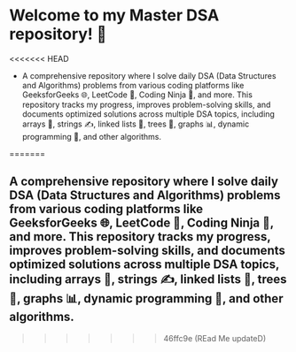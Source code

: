 # Welcome to my Master DSA repository! 🚀
<<<<<<< HEAD
- A comprehensive repository where I solve daily DSA (Data Structures and Algorithms) problems from various coding platforms like GeeksforGeeks 🌐, LeetCode 📘, Coding Ninja 🥷, and more. This repository tracks my progress, improves problem-solving skills, and documents optimized solutions across multiple DSA topics, including arrays 🔢, strings ✍️, linked lists 🔗, trees 🌳, graphs 📊, dynamic programming 🎯, and other algorithms.

=======

## A comprehensive repository where I solve daily DSA (Data Structures and Algorithms) problems from various coding platforms like GeeksforGeeks 🌐, LeetCode 📘, Coding Ninja 🥷, and more. This repository tracks my progress, improves problem-solving skills, and documents optimized solutions across multiple DSA topics, including arrays 🔢, strings ✍️, linked lists 🔗, trees 🌳, graphs 📊, dynamic programming 🎯, and other algorithms.
>>>>>>> 46ffc9e (REad Me updateD)
